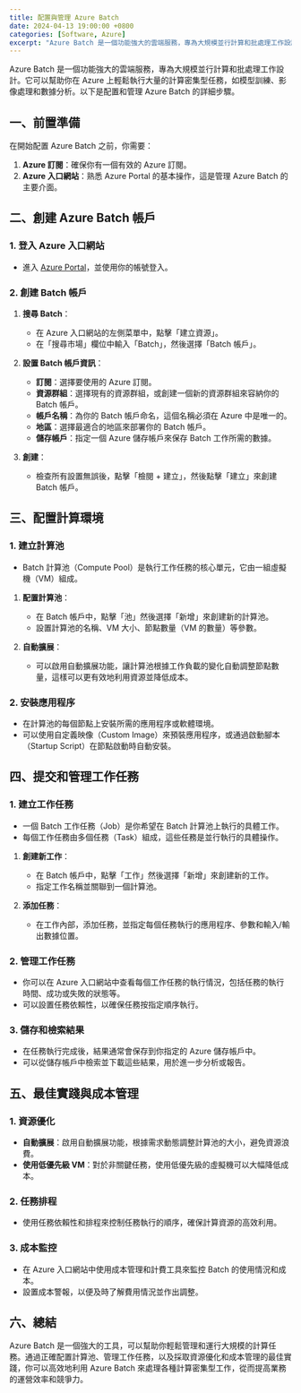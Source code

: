 ```yaml
---
title: 配置與管理 Azure Batch
date: 2024-04-13 19:00:00 +0800
categories: [Software, Azure]
excerpt: "Azure Batch 是一個功能強大的雲端服務，專為大規模並行計算和批處理工作設計。"
---
```


Azure Batch 是一個功能強大的雲端服務，專為大規模並行計算和批處理工作設計。它可以幫助你在 Azure 上輕鬆執行大量的計算密集型任務，如模型訓練、影像處理和數據分析。以下是配置和管理 Azure Batch 的詳細步驟。

## **一、前置準備**

在開始配置 Azure Batch 之前，你需要：

1. **Azure 訂閱**：確保你有一個有效的 Azure 訂閱。
2. **Azure 入口網站**：熟悉 Azure Portal 的基本操作，這是管理 Azure Batch 的主要介面。

## **二、創建 Azure Batch 帳戶**

### **1. 登入 Azure 入口網站**
   - 進入 [Azure Portal](https://portal.azure.com)，並使用你的帳號登入。

### **2. 創建 Batch 帳戶**
   1. **搜尋 Batch**：
      - 在 Azure 入口網站的左側菜單中，點擊「建立資源」。
      - 在「搜尋市場」欄位中輸入「Batch」，然後選擇「Batch 帳戶」。

   2. **設置 Batch 帳戶資訊**：
      - **訂閱**：選擇要使用的 Azure 訂閱。
      - **資源群組**：選擇現有的資源群組，或創建一個新的資源群組來容納你的 Batch 帳戶。
      - **帳戶名稱**：為你的 Batch 帳戶命名，這個名稱必須在 Azure 中是唯一的。
      - **地區**：選擇最適合的地區來部署你的 Batch 帳戶。
      - **儲存帳戶**：指定一個 Azure 儲存帳戶來保存 Batch 工作所需的數據。

   3. **創建**：
      - 檢查所有設置無誤後，點擊「檢閱 + 建立」，然後點擊「建立」來創建 Batch 帳戶。

## **三、配置計算環境**

### **1. 建立計算池**
   - Batch 計算池（Compute Pool）是執行工作任務的核心單元，它由一組虛擬機（VM）組成。

   1. **配置計算池**：
      - 在 Batch 帳戶中，點擊「池」然後選擇「新增」來創建新的計算池。
      - 設置計算池的名稱、VM 大小、節點數量（VM 的數量）等參數。

   2. **自動擴展**：
      - 可以啟用自動擴展功能，讓計算池根據工作負載的變化自動調整節點數量，這樣可以更有效地利用資源並降低成本。

### **2. 安裝應用程序**
   - 在計算池的每個節點上安裝所需的應用程序或軟體環境。
   - 可以使用自定義映像（Custom Image）來預裝應用程序，或通過啟動腳本（Startup Script）在節點啟動時自動安裝。

## **四、提交和管理工作任務**

### **1. 建立工作任務**
   - 一個 Batch 工作任務（Job）是你希望在 Batch 計算池上執行的具體工作。
   - 每個工作任務由多個任務（Task）組成，這些任務是並行執行的具體操作。

   1. **創建新工作**：
      - 在 Batch 帳戶中，點擊「工作」然後選擇「新增」來創建新的工作。
      - 指定工作名稱並關聯到一個計算池。

   2. **添加任務**：
      - 在工作內部，添加任務，並指定每個任務執行的應用程序、參數和輸入/輸出數據位置。

### **2. 管理工作任務**
   - 你可以在 Azure 入口網站中查看每個工作任務的執行情況，包括任務的執行時間、成功或失敗的狀態等。
   - 可以設置任務依賴性，以確保任務按指定順序執行。

### **3. 儲存和檢索結果**
   - 在任務執行完成後，結果通常會保存到你指定的 Azure 儲存帳戶中。
   - 可以從儲存帳戶中檢索並下載這些結果，用於進一步分析或報告。

## **五、最佳實踐與成本管理**

### **1. 資源優化**
   - **自動擴展**：啟用自動擴展功能，根據需求動態調整計算池的大小，避免資源浪費。
   - **使用低優先級 VM**：對於非關鍵任務，使用低優先級的虛擬機可以大幅降低成本。

### **2. 任務排程**
   - 使用任務依賴性和排程來控制任務執行的順序，確保計算資源的高效利用。

### **3. 成本監控**
   - 在 Azure 入口網站中使用成本管理和計費工具來監控 Batch 的使用情況和成本。
   - 設置成本警報，以便及時了解費用情況並作出調整。

## **六、總結**

Azure Batch 是一個強大的工具，可以幫助你輕鬆管理和運行大規模的計算任務。通過正確配置計算池、管理工作任務，以及採取資源優化和成本管理的最佳實踐，你可以高效地利用 Azure Batch 來處理各種計算密集型工作，從而提高業務的運營效率和競爭力。
